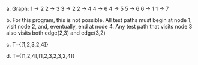 
a. Graph:
1 -> 2
2 -> 3
3 -> 2
2 -> 4
4 -> 6
4 -> 5
5 -> 6
6 -> 1
1 -> 7

b. For this program, this is not possible. All test paths must begin at node 1, visit node 2, and, eventually, end at node 4. Any test path that visits node 3 also visits both edge(2,3) and edge(3,2)

c. T={[1,2,3,2,4]}

d. T={[1,2,4],[1,2,3,2,3,2,4]}
